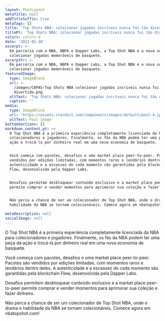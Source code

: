 ```yaml
---
layout: PostLayout
metaTitle: null
addTitleSuffix: true
metaTags: []
title: 'Top Shots NBA: colecionar jogadas incríveis nunca foi tão divertido'
titlePt: 'Top Shots NBA: colecionar jogadas incríveis nunca foi tão divertido'
colors: colors-d
date: '2023-01-10'
excerpt: >-
  Em parceria com a NBA, NBPA e Dapper Labs, a Top Shot NBA é a nova sensação em
  colecionar jogadas memoráveis de basquete.
excerptFr: >-
  Em parceria com a NBA, NBPA e Dapper Labs, a Top Shot NBA é a nova sensação em
  colecionar jogadas memoráveis de basquete.
featuredImage:
  type: ImageBlock
  url: >-
    /images/CAPAS-Top Shots NBA colecionar jogadas incriveis nunca foi tao
    divertido.png
  altText: 'Top Shots NBA: colecionar jogadas incríveis nunca foi tão divertido'
  caption: ''
media:
  type: ImageBlock
  url: 'https://assets.stackbit.com/components/images/default/post-4.jpeg'
  altText: Post image
bottomSections: []
markdown_content_pt: >+
  O Top Shot NBA é a primeira experiência completamente licenciada da NBA para
  colecionadores e jogadores. Finalmente, os fãs da NBA podem ter uma peça da
  ação e trocá-la por dinheiro real em uma nova economia de basquete.


  Você começa com pacotes, desafios e uma market place peer-to-peer. Pacotes são
  vendidos por edições limitadas, com momentos raros e lendários dentro deles. A
  autenticidade e a escassez de cada momento são garantidas pela blockchain
  Flow, desenvolvida pela Dapper Labs.


  Desafios permitem desbloquear conteúdo exclusivo e a market place peer-to-peer
  permite comprar e vender momentos para aprimorar sua coleção e fazer dinheiro.


  Não perca a chance de ser um colecionador de Top Shot NBA, onde o drama e
  habilidade da NBA se tornam colecionáveis. Comece agora em nbatopshot.com!

metaDescription: null
socialImage: null
---
```

O Top Shot NBA é a primeira experiência completamente licenciada da NBA para colecionadores e jogadores. Finalmente, os fãs da NBA podem ter uma peça da ação e trocá-la por dinheiro real em uma nova economia de basquete.

Você começa com pacotes, desafios e uma market place peer-to-peer. Pacotes são vendidos por edições limitadas, com momentos raros e lendários dentro deles. A autenticidade e a escassez de cada momento são garantidas pela blockchain Flow, desenvolvida pela Dapper Labs.

Desafios permitem desbloquear conteúdo exclusivo e a market place peer-to-peer permite comprar e vender momentos para aprimorar sua coleção e fazer dinheiro.

Não perca a chance de ser um colecionador de Top Shot NBA, onde o drama e habilidade da NBA se tornam colecionáveis. Comece agora em nbatopshot.com!

